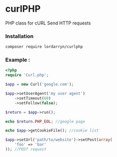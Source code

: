 # curlPHP
PHP class for cURL
Send HTTP requests

### Installation
```Bash
composer require lordarryn/curlphp
```

### Example :
```PHP
<?php
require 'Curl.php';

$app = new Curl('google.com');

$app->setUserAgent('my user agent')
    ->setTimeout(60)
    ->setFollow(false);

$return = $app->run();

echo $return.PHP_EOL; //google page

echo $app->getCookieFile(); //cookie list

$app->setUrl('path/to/website')->setPost(array(
	'foo' => 'bar'
)); //POST request
```

